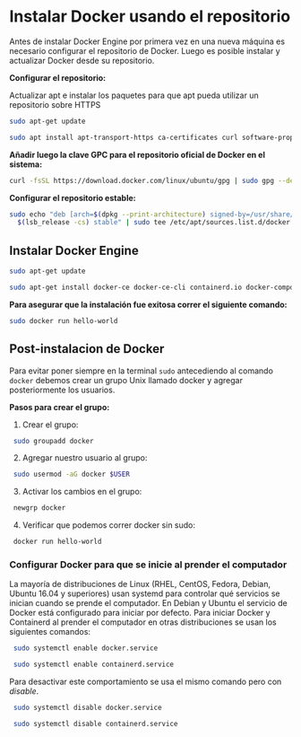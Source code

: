 # Instalar Docker usando el repositorio

Antes de instalar Docker Engine por primera vez en una nueva máquina es necesario configurar el repositorio de Docker. Luego es posible instalar y actualizar Docker desde su repositorio.

**Configurar el repositorio:**

Actualizar apt e instalar los paquetes para que apt pueda utilizar un repositorio sobre HTTPS

```bash
sudo apt-get update
```

```bash
sudo apt install apt-transport-https ca-certificates curl software-properties-common
```

**Añadir luego la clave GPC para el repositorio oficial de Docker en el sistema:**

```bash
curl -fsSL https://download.docker.com/linux/ubuntu/gpg | sudo gpg --dearmor -o /usr/share/keyrings/docker-archive-keyring.gpg
```

**Configurar el repositorio estable:**

```bash
sudo echo "deb [arch=$(dpkg --print-architecture) signed-by=/usr/share/keyrings/docker-archive-keyring.gpg] https://download.docker.com/linux/ubuntu \
  $(lsb_release -cs) stable" | sudo tee /etc/apt/sources.list.d/docker.list > /dev/null
```

## Instalar Docker Engine

```bash
sudo apt-get update
```

```bash
sudo apt-get install docker-ce docker-ce-cli containerd.io docker-compose-plugin
```

**Para asegurar que la instalación fue exitosa correr el siguiente comando:**

```bash
sudo docker run hello-world
```

## Post-instalacion de Docker

Para evitar poner siempre en la terminal `sudo` antecediendo al comando `docker` debemos crear un grupo Unix llamado docker y agregar posteriormente los usuarios.

**Pasos para crear el grupo:**

1. Crear el grupo:

```bash
 sudo groupadd docker
```

2.  Agregar nuestro usuario al grupo:

```bash
 sudo usermod -aG docker $USER
```

3. Activar los cambios en el grupo:

```bash
 newgrp docker
```

4. Verificar que podemos correr docker sin sudo:

```bash
 docker run hello-world
```

### Configurar Docker para que se inicie al prender el computador
La mayoría de distribuciones de Linux (RHEL, CentOS, Fedora, Debian, Ubuntu 16.04 y superiores) usan systemd para controlar qué servicios se inician cuando se prende el computador. En Debian y Ubuntu el servicio de Docker está configurado para iniciar por defecto. Para iniciar Docker y Containerd al prender el computador en otras distribuciones se usan los siguientes comandos:

```bash
 sudo systemctl enable docker.service

 sudo systemctl enable containerd.service
```

Para desactivar este comportamiento se usa el mismo comando pero con *disable*.

```bash
 sudo systemctl disable docker.service

 sudo systemctl disable containerd.service
